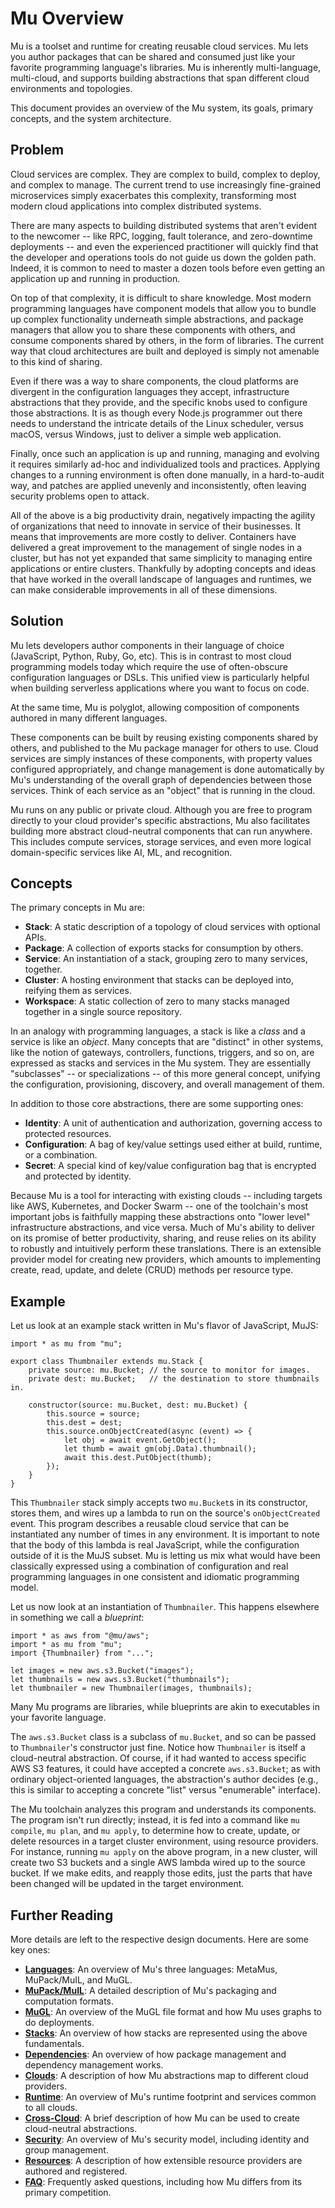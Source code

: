 # Mu Overview

Mu is a toolset and runtime for creating reusable cloud services.  Mu lets you author packages that can be shared and
consumed just like your favorite programming language's libraries.  Mu is inherently multi-language, multi-cloud, and
supports building abstractions that span different cloud environments and topologies.

This document provides an overview of the Mu system, its goals, primary concepts, and the system architecture.

## Problem

Cloud services are complex.  They are complex to build, complex to deploy, and complex to manage.  The current trend to
use increasingly fine-grained microservices simply exacerbates this complexity, transforming most modern cloud
applications into complex distributed systems.

There are many aspects to building distributed systems that aren't evident to the newcomer -- like RPC, logging,
fault tolerance, and zero-downtime deployments -- and even the experienced practitioner will quickly find that the
developer and operations tools do not guide us down the golden path.  Indeed, it is common to need to master a dozen
tools before even getting an application up and running in production.

On top of that complexity, it is difficult to share knowledge.  Most modern programming languages have component models
that allow you to bundle up complex functionality underneath simple abstractions, and package managers that allow you
to share these components with others, and consume components shared by others, in the form of libraries.  The current
way that cloud architectures are built and deployed is simply not amenable to this kind of sharing.

Even if there was a way to share components, the cloud platforms are divergent in the configuration languages they
accept, infrastructure abstractions that they provide, and the specific knobs used to configure those abstractions.  It
is as though every Node.js programmer out there needs to understand the intricate details of the Linux scheduler, versus
macOS, versus Windows, just to deliver a simple web application.

Finally, once such an application is up and running, managing and evolving it requires similarly ad-hoc and
individualized tools and practices.  Applying changes to a running environment is often done manually, in a
hard-to-audit way, and patches are applied unevenly and inconsistently, often leaving security problems open to attack.

All of the above is a big productivity drain, negatively impacting the agility of organizations that need to innovate
in service of their businesses.  It means that improvements are more costly to deliver.  Containers have delivered a
great improvement to the management of single nodes in a cluster, but has not yet expanded that same simplicity to
managing entire applications or entire clusters.  Thankfully by adopting concepts and ideas that have worked in the
overall landscape of languages and runtimes, we can make considerable improvements in all of these dimensions.

## Solution

Mu lets developers author components in their language of choice (JavaScript, Python, Ruby, Go, etc).  This is in
contrast to most cloud programming models today which require the use of often-obscure configuration languages or DSLs.
This unified view is particularly helpful when building serverless applications where you want to focus on code.

At the same time, Mu is polyglot, allowing composition of components authored in many different languages.

These components can be built by reusing existing components shared by others, and published to the Mu package manager
for others to use.  Cloud services are simply instances of these components, with property values configured
appropriately, and change management is done automatically by Mu's understanding of the overall graph of dependencies
between those services.  Think of each service as an "object" that is running in the cloud.

Mu runs on any public or private cloud.  Although you are free to program directly to your cloud provider's specific
abstractions, Mu also facilitates building more abstract cloud-neutral components that can run anywhere.  This includes
compute services, storage services, and even more logical domain-specific services like AI, ML, and recognition.

## Concepts

The primary concepts in Mu are:

* **Stack**: A static description of a topology of cloud services with optional APIs.
* **Package**: A collection of exports stacks for consumption by others.
* **Service**: An instantiation of a stack, grouping zero to many services, together.
* **Cluster**: A hosting environment that stacks can be deployed into, reifying them as services.
* **Workspace**: A static collection of zero to many stacks managed together in a single source repository.

In an analogy with programming languages, a stack is like a *class* and a service is like an *object*.  Many concepts
that are "distinct" in other systems, like the notion of gateways, controllers, functions, triggers, and so on, are
expressed as stacks and services in the Mu system.  They are essentially "subclasses" -- or specializations -- of this
more general concept, unifying the configuration, provisioning, discovery, and overall management of them.

In addition to those core abstractions, there are some supporting ones:

* **Identity**: A unit of authentication and authorization, governing access to protected resources.
* **Configuration**: A bag of key/value settings used either at build, runtime, or a combination.
* **Secret**: A special kind of key/value configuration bag that is encrypted and protected by identity.

Because Mu is a tool for interacting with existing clouds -- including targets like AWS, Kubernetes, and Docker Swarm --
one of the toolchain's most important jobs is faithfully mapping these abstractions onto "lower level" infrastructure
abstractions, and vice versa.  Much of Mu's ability to deliver on its promise of better productivity, sharing, and reuse
relies on its ability to robustly and intuitively perform these translations.  There is an extensible provider model for
creating new providers, which amounts to implementing create, read, update, and delete (CRUD) methods per resource type.

## Example

Let us look at an example stack written in Mu's flavor of JavaScript, MuJS:

    import * as mu from "mu";

    export class Thumbnailer extends mu.Stack {
        private source: mu.Bucket; // the source to monitor for images.
        private dest: mu.Bucket;   // the destination to store thumbnails in.

        constructor(source: mu.Bucket, dest: mu.Bucket) {
            this.source = source;
            this.dest = dest;
            this.source.onObjectCreated(async (event) => {
                let obj = await event.GetObject();
                let thumb = await gm(obj.Data).thumbnail();
                await this.dest.PutObject(thumb);
            });
        }
    }

This `Thumbnailer` stack simply accepts two `mu.Bucket`s in its constructor, stores them, and wires up a lambda to run
on the source's `onObjectCreated` event.  This program describes a reusable cloud service that can be instantiated any
number of times in any environment.  It is important to note that the body of this lambda is real JavaScript, while the
configuration outside of it is the MuJS subset.  Mu is letting us mix what would have been classically expressed using a
combination of configuration and real programming languages in one consistent and idiomatic programming model.

Let us now look at an instantiation of `Thumbnailer`.  This happens elsewhere in something we call a *blueprint*:

    import * as aws from "@mu/aws";
    import * as mu from "mu";
    import {Thumbnailer} from "...";

    let images = new aws.s3.Bucket("images");
    let thumbnails = new aws.s3.Bucket("thumbnails");
    let thumbnailer = new Thumbnailer(images, thumbnails);

Many Mu programs are libraries, while blueprints are akin to executables in your favorite language.

The `aws.s3.Bucket` class is a subclass of `mu.Bucket`, and so can be passed to `Thumbnailer`'s constructor just fine.
Notice how `Thumbnailer` is itself a cloud-neutral abstraction.  Of course, if it had wanted to access specific AWS S3
features, it could have accepted a concrete `aws.s3.Bucket`; as with ordinary object-oriented languages, the
abstraction's author decides (e.g., this is similar to accepting a concrete "list" versus "enumerable" interface).

The Mu toolchain analyzes this program and understands its components.  The program isn't run directly; instead, it is
fed into a command like `mu compile`, `mu plan`, and `mu apply`, to determine how to create, update, or delete resources
in a target cluster environment, using resource providers.  For instance, running `mu apply` on the above program, in a
new cluster, will create two S3 buckets and a single AWS lambda wired up to the source bucket.  If we make edits, and
reapply those edits, just the parts that have been changed will be updated in the target environment.

## Further Reading

More details are left to the respective design documents.  Here are some key ones:

* [**Languages**](design/languages.md): An overview of Mu's three languages: MetaMus, MuPack/MuIL, and MuGL.
* [**MuPack/MuIL**](design/mupack.md): A detailed description of Mu's packaging and computation formats.
* [**MuGL**](design/mugl.md): An overview of the MuGL file format and how Mu uses graphs to do deployments.
* [**Stacks**](design/stacks.md): An overview of how stacks are represented using the above fundamentals.
* [**Dependencies**](design/deps.md): An overview of how package management and dependency management works.
* [**Clouds**](design/clouds.md): A description of how Mu abstractions map to different cloud providers.
* [**Runtime**](design/runtime.md): An overview of Mu's runtime footprint and services common to all clouds.
* [**Cross-Cloud**](design/x-cloud.md): A brief description of how Mu can be used to create cloud-neutral abstractions.
* [**Security**](design/security.md): An overview of Mu's security model, including identity and group management.
* [**Resources**](design/resources.md): A description of how extensible resource providers are authored and registered.
* [**FAQ**](faq.md): Frequently asked questions, including how Mu differs from its primary competition.

